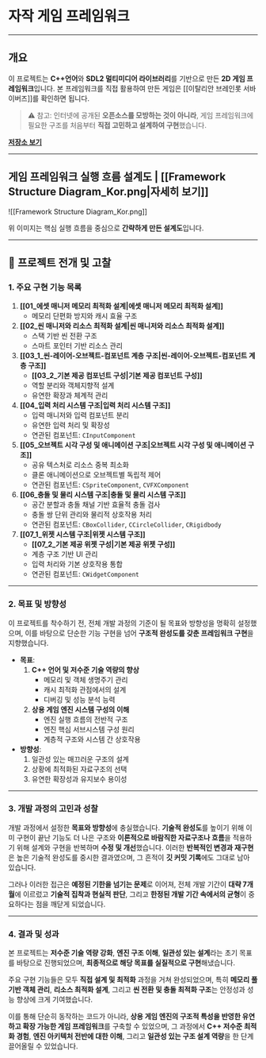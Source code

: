 # **자작 게임 프레임워크**
---
## **개요**
이 프로젝트는 **C++언어**와 **SDL2 멀티미디어 라이브러리**를 기반으로 만든 **2D 게임 프레임워크**입니다. 본 프레임워크를 직접 활용하여 만든 게임은 [[이탈리안 브레인롯 서바이버즈]]를 확인하면 됩니다.

> ⚠️ 참고: 인터넷에 공개된 **오픈소스를 모방하는 것이 아니라**, 게임 프레임워크에 필요한 구조를 처음부터 **직접 고민하고 설계하여 구현**했습니다.

[**저장소 보기**](https://github.com/Woo95/SDL2_Game_Framework)

---
## **게임 프레임워크 실행 흐름 설계도 | [[Framework Structure Diagram_Kor.png|자세히 보기]]**
![[Framework Structure Diagram_Kor.png]]

위 이미지는 핵심 실행 흐름을 중심으로 **간략하게 만든 설계도**입니다.

---
## **📂 프로젝트 전개 및 고찰**
### **1. 주요 구현 기능 목록**
1. **[[01_에셋 매니저 메모리 최적화 설계|에셋 매니저 메모리 최적화 설계]]**
	- 메모리 단편화 방지와 캐시 효율 구조
2. **[[02_씬 매니저와 리소스 최적화 설계|씬 매니저와 리소스 최적화 설계]]**
	- 스택 기반 씬 전환 구조
	- 스마트 포인터 기반 리소스 관리
3. **[[03_1_씬-레이어-오브젝트-컴포넌트 계층 구조|씬-레이어-오브젝트-컴포넌트 계층 구조]]**
	- **[[03_2_기본 제공 컴포넌트 구성|기본 제공 컴포넌트 구성]]**
	- 역할 분리와 객체지향적 설계
	- 유연한 확장과 체계적 관리
4. **[[04_입력 처리 시스템 구조|입력 처리 시스템 구조]]**
	- 입력 매니저와 입력 컴포넌트 분리
	- 유연한 입력 처리 및 확장성
	- 연관된 컴포넌트: `CInputComponent`
5. **[[05_오브젝트 시각 구성 및 애니메이션 구조|오브젝트 시각 구성 및 애니메이션 구조]]**
	- 공유 텍스처로 리소스 중복 최소화
	- 클론 애니메이션으로 오브젝트별 독립적 제어
	- 연관된 컴포넌트: `CSpriteComponent`, `CVFXComponent`
6. **[[06_충돌 및 물리 시스템 구조|충돌 및 물리 시스템 구조]]**
	- 공간 분할과 충돌 채널 기반 효율적 충돌 검사
	- 충돌 쌍 단위 관리와 물리적 상호작용 처리
	- 연관된 컴포넌트: `CBoxCollider`, `CCircleCollider`, `CRigidbody`
7. **[[07_1_위젯 시스템 구조|위젯 시스템 구조]]**
	- **[[07_2_기본 제공 위젯 구성|기본 제공 위젯 구성]]**
	- 계층 구조 기반 UI 관리
	- 입력 처리와 기본 상호작용 통합
	- 연관된 컴포넌트: `CWidgetComponent`

---
### **2. 목표 및 방향성**
이 프로젝트를 착수하기 전, 전체 개발 과정의 기준이 될 목표와 방향성을 명확히 설정했으며, 이를 바탕으로 단순한 기능 구현을 넘어 **구조적 완성도를 갖춘 프레임워크 구현**을 지향했습니다.
- **목표**:
	1. **C++ 언어 및 저수준 기술 역량의 향상**
		- 메모리 및 객체 생명주기 관리 
		- 캐시 최적화 관점에서의 설계
		- 디버깅 및 성능 분석 능력
	2. **상용 게임 엔진 시스템 구성의 이해**
		- 엔진 실행 흐름의 전반적 구조
		- 엔진 핵심 서브시스템 구성 원리
		- 계층적 구조와 시스템 간 상호작용
- **방향성**:
	1. 일관성 있는 매끄러운 구조의 설계
	2. 상황에 최적화된 자료구조의 선택
	3. 유연한 확장성과 유지보수 용이성

---
### **3. 개발 과정의 고민과 성찰**
개발 과정에서 설정한 **목표와 방향성**에 충실했습니다. **기술적 완성도**를 높이기 위해 이미 구현이 끝난 기능도 더 나은 구조와 **이론적으로 바람직한 자료구조나 흐름**을 적용하기 위해 설계와 구현을 반복하며 **수정 및 개선**했습니다. 이러한 **반복적인 변경과 재구현**은 높은 기술적 완성도를 중시한 결과였으며, 그 흔적이 **깃 커밋 기록**에도 그대로 남아 있습니다.

그러나 이러한 접근은 **예정된 기한을 넘기는 문제**로 이어져, 전체 개발 기간이 **대략 7개월**에 이르렀고 **기술적 집착과 현실적 판단**, 그리고 **한정된 개발 기간 속에서의 균형**이 중요하다는 점을 깨닫게 되었습니다.

---
### **4. 결과 및 성과**
본 프로젝트는 **저수준 기술 역량 강화**, **엔진 구조 이해**, **일관성 있는 설계**라는 초기 목표를 바탕으로 진행되었으며, **최종적으로 해당 목표를 실질적으로 구현**해냈습니다.

주요 구현 기능들은 모두 **직접 설계 및 최적화** 과정을 거쳐 완성되었으며, 특히 **메모리 풀 기반 객체 관리**, **리소스 최적화 설계**, 그리고 **씬 전환 및 충돌 최적화 구조**는 안정성과 성능 향상에 크게 기여했습니다.

이를 통해 단순히 동작하는 코드가 아니라, **상용 게임 엔진의 구조적 특성을 반영한 유연하고 확장 가능한 게임 프레임워크**를 구축할 수 있었으며, 그 과정에서 **C++ 저수준 최적화 경험**, **엔진 아키텍처 전반에 대한 이해**, 그리고 **일관성 있는 구조 설계 역량**을 한 단계 끌어올릴 수 있었습니다.